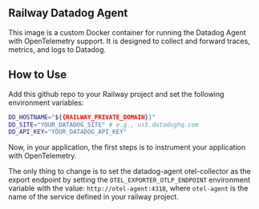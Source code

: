 Railway Datadog Agent
---

This image is a custom Docker container for running the Datadog Agent with OpenTelemetry support. It is designed to collect and forward traces, metrics, and logs to Datadog.

## How to Use

Add this github repo to your Railway project and set the following environment variables:
```bash
DD_HOSTNAME="${{RAILWAY_PRIVATE_DOMAIN}}"
DD_SITE="YOUR_DATADOG_SITE" # e.g., us5.datadoghq.com
DD_API_KEY="YOUR_DATADOG_API_KEY"
```

Now, in your application, the first steps is to instrument your application with OpenTelemetry.

The only thing to change is to set the datadog-agent otel-collector as the export endpoint by setting the `OTEL_EXPORTER_OTLP_ENDPOINT` environment variable with the value: `http://otel-agent:4318`, where `otel-agent` is the name of the service defined in your railway project.
